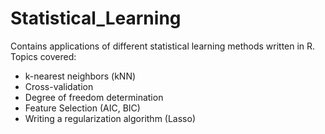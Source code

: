 # Statistical_Learning
Contains applications of different statistical learning methods written in R.
Topics covered:
- k-nearest neighbors (kNN)
- Cross-validation
- Degree of freedom determination
- Feature Selection (AIC, BIC)
- Writing a regularization algorithm (Lasso)
